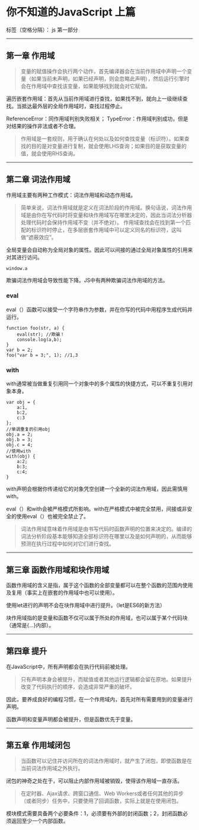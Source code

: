 ﻿# 你不知道的JavaScript 上篇

标签（空格分隔）： js 第一部分

---

## 第一章 作用域


> 变量的赋值操作会执行两个动作，首先编译器会在当前作用域中声明一个变量（如果当前未声明，如果已经声明，则会忽略此声明），然后运行引擎时会在作用域中查找该变量，如果能够找到就会对它赋值。

遍历嵌套作用域：首先从当前作用域进行查找，如果找不到，就向上一级继续查找。当抵达最外层的全局作用域时，查找过程停止。

ReferenceError：同作用域判别失败相关； TypeError：作用域判别成功，但是对结果的操作非法或者不合理。

> 作用域是一套规则，用于确认在何处以及如何查找变量（标识符）。如果查找的目的是对变量进行复制，就会使用LHS查询；如果目的是获取变量的值，就会使用RHS查询。

---

## 第二章 词法作用域

作用域主要有两种工作模式：词法作用域和动态作用域。

> 简单来说，词法作用域就是定义在词法阶段的作用域。换句话说，词法作用域是由你在写代码时将变量和块作用域写在哪里决定的，因此当词法分析器处理代码时会保持作用域不变（并不绝对）。
作用域查找会在找到第一个匹配的标识符时停止，在多层嵌套作用域中可以定义同名的标识符，这叫做“遮蔽效应”。

全局变量会自动称为全局对象的属性。因此可以间接的通过全局对象属性的引用来对其进行访问。

    window.a

欺骗词法作用域会导致性能下降。JS中有两种欺骗词法作用域的方法。

### eval
eval（）函数可以接受一个字符串作为参数，并在你写的代码中用程序生成代码并运行。

    function foo(str, a) {
        eval(str); //欺骗！
        console.log(a,b);
    } 
    var b = 2;
    foo("var b = 3;", 1); //1,3
    

### with
with通常被当做重复引用同一个对象中的多个属性的快捷方式，可以不重复引用对象本身。

    var obj = {
        a:1,
        b:2,
        c:3
    };
    //单调重复的引用obj
    obj.a = 2;
    obj.b = 3;
    obj.c = 4;
    //使用with
    with(obj) {
        a:2;
        b:3;
        c:4;
    }

with声明会根据你传递给它的对象凭空创建一个全新的词法作用域，因此需慎用with。


eval（）和with会被严格模式所影响。with在严格模式中被完全禁用，间接或非安全的使用eval（）也被完全禁止了。

> 词法作用域意味着作用域是由书写代码时函数声明的位置来决定的。编译的词法分析阶段基本能够知道全部标识符在哪里以及是如何声明的，从而能够预测在执行过程中如何对它们进行查找。

---

## 第三章 函数作用域和块作用域

函数作用域的含义是指，属于这个函数的全部变量都可以在整个函数的范围内使用及复用（事实上在嵌套的作用域中也可以使用）。

使用let进行的声明不会在块作用域中进行提升。（let是ES6的新方法）

块作用域指的是变量和函数不仅可以属于所处的作用域，也可以属于某个代码块（通常是{...}内部）。

---

## 第四章 提升

在JavaScript中，所有声明都会在执行代码前被处理。

> 只有声明本身会被提升，而赋值或者其他运行逻辑都会留在原地。如果提升改变了代码执行的顺序，会造成非常严重的破坏。

因此，要养成良好的编程习惯，在一个作用域内，首先对所有需要用到的变量进行声明。

函数声明和变量声明都会被提升，但是函数优先于变量。

---

## 第五章 作用域闭包

> 当函数可以记住并访问所在的词法作用域时，就产生了闭包，即使函数是在当前词法作用域之外执行。

闭包的神奇之处在于，可以阻止内部作用域被销毁，使得该作用域一直存活。

> 在定时器、Ajax请求、跨窗口通信、Web Workers或者任何其他的异步（或者同步）任务中，只要使用了回调函数，实际上就是在使用闭包。


模块模式需要具备两个必要条件：1，必须要有外部的封闭函数；2，封闭函数必须返回至少一个内部函数。











